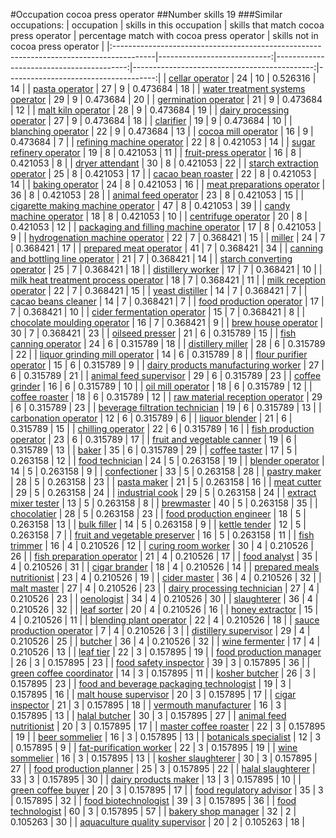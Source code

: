 #Occupation cocoa press operator
##Number skills 19
###Similar occupations:
| occupation                                                                              |   skills in this occupation |   skills that match cocoa press operator |   percentage match with cocoa press operator |   skills not in cocoa press operator |
|:----------------------------------------------------------------------------------------|----------------------------:|-----------------------------------------:|---------------------------------------------:|-------------------------------------:|
| [cellar operator](cellar_operator.md)                                                   |                          24 |                                       10 |                                     0.526316 |                                   14 |
| [pasta operator](pasta_operator.md)                                                     |                          27 |                                        9 |                                     0.473684 |                                   18 |
| [water treatment systems operator](water_treatment_systems_operator.md)                 |                          29 |                                        9 |                                     0.473684 |                                   20 |
| [germination operator](germination_operator.md)                                         |                          21 |                                        9 |                                     0.473684 |                                   12 |
| [malt kiln operator](malt_kiln_operator.md)                                             |                          28 |                                        9 |                                     0.473684 |                                   19 |
| [dairy processing operator](dairy_processing_operator.md)                               |                          27 |                                        9 |                                     0.473684 |                                   18 |
| [clarifier](clarifier.md)                                                               |                          19 |                                        9 |                                     0.473684 |                                   10 |
| [blanching operator](blanching_operator.md)                                             |                          22 |                                        9 |                                     0.473684 |                                   13 |
| [cocoa mill operator](cocoa_mill_operator.md)                                           |                          16 |                                        9 |                                     0.473684 |                                    7 |
| [refining machine operator](refining_machine_operator.md)                               |                          22 |                                        8 |                                     0.421053 |                                   14 |
| [sugar refinery operator](sugar_refinery_operator.md)                                   |                          19 |                                        8 |                                     0.421053 |                                   11 |
| [fruit-press operator](fruit-press_operator.md)                                         |                          16 |                                        8 |                                     0.421053 |                                    8 |
| [dryer attendant](dryer_attendant.md)                                                   |                          30 |                                        8 |                                     0.421053 |                                   22 |
| [starch extraction operator](starch_extraction_operator.md)                             |                          25 |                                        8 |                                     0.421053 |                                   17 |
| [cacao bean roaster](cacao_bean_roaster.md)                                             |                          22 |                                        8 |                                     0.421053 |                                   14 |
| [baking operator](baking_operator.md)                                                   |                          24 |                                        8 |                                     0.421053 |                                   16 |
| [meat preparations operator](meat_preparations_operator.md)                             |                          36 |                                        8 |                                     0.421053 |                                   28 |
| [animal feed operator](animal_feed_operator.md)                                         |                          23 |                                        8 |                                     0.421053 |                                   15 |
| [cigarette making machine operator](cigarette_making_machine_operator.md)               |                          47 |                                        8 |                                     0.421053 |                                   39 |
| [candy machine operator](candy_machine_operator.md)                                     |                          18 |                                        8 |                                     0.421053 |                                   10 |
| [centrifuge operator](centrifuge_operator.md)                                           |                          20 |                                        8 |                                     0.421053 |                                   12 |
| [packaging and filling machine operator](packaging_and_filling_machine_operator.md)     |                          17 |                                        8 |                                     0.421053 |                                    9 |
| [hydrogenation machine operator](hydrogenation_machine_operator.md)                     |                          22 |                                        7 |                                     0.368421 |                                   15 |
| [miller](miller.md)                                                                     |                          24 |                                        7 |                                     0.368421 |                                   17 |
| [prepared meat operator](prepared_meat_operator.md)                                     |                          41 |                                        7 |                                     0.368421 |                                   34 |
| [canning and bottling line operator](canning_and_bottling_line_operator.md)             |                          21 |                                        7 |                                     0.368421 |                                   14 |
| [starch converting operator](starch_converting_operator.md)                             |                          25 |                                        7 |                                     0.368421 |                                   18 |
| [distillery worker](distillery_worker.md)                                               |                          17 |                                        7 |                                     0.368421 |                                   10 |
| [milk heat treatment process operator](milk_heat_treatment_process_operator.md)         |                          18 |                                        7 |                                     0.368421 |                                   11 |
| [milk reception operator](milk_reception_operator.md)                                   |                          22 |                                        7 |                                     0.368421 |                                   15 |
| [yeast distiller](yeast_distiller.md)                                                   |                          14 |                                        7 |                                     0.368421 |                                    7 |
| [cacao beans cleaner](cacao_beans_cleaner.md)                                           |                          14 |                                        7 |                                     0.368421 |                                    7 |
| [food production operator](food_production_operator.md)                                 |                          17 |                                        7 |                                     0.368421 |                                   10 |
| [cider fermentation operator](cider_fermentation_operator.md)                           |                          15 |                                        7 |                                     0.368421 |                                    8 |
| [chocolate moulding operator](chocolate_moulding_operator.md)                           |                          16 |                                        7 |                                     0.368421 |                                    9 |
| [brew house operator](brew_house_operator.md)                                           |                          30 |                                        7 |                                     0.368421 |                                   23 |
| [oilseed presser](oilseed_presser.md)                                                   |                          21 |                                        6 |                                     0.315789 |                                   15 |
| [fish canning operator](fish_canning_operator.md)                                       |                          24 |                                        6 |                                     0.315789 |                                   18 |
| [distillery miller](distillery_miller.md)                                               |                          28 |                                        6 |                                     0.315789 |                                   22 |
| [liquor grinding mill operator](liquor_grinding_mill_operator.md)                       |                          14 |                                        6 |                                     0.315789 |                                    8 |
| [flour purifier operator](flour_purifier_operator.md)                                   |                          15 |                                        6 |                                     0.315789 |                                    9 |
| [dairy products manufacturing worker](dairy_products_manufacturing_worker.md)           |                          27 |                                        6 |                                     0.315789 |                                   21 |
| [animal feed supervisor](animal_feed_supervisor.md)                                     |                          29 |                                        6 |                                     0.315789 |                                   23 |
| [coffee grinder](coffee_grinder.md)                                                     |                          16 |                                        6 |                                     0.315789 |                                   10 |
| [oil mill operator](oil_mill_operator.md)                                               |                          18 |                                        6 |                                     0.315789 |                                   12 |
| [coffee roaster](coffee_roaster.md)                                                     |                          18 |                                        6 |                                     0.315789 |                                   12 |
| [raw material reception operator](raw_material_reception_operator.md)                   |                          29 |                                        6 |                                     0.315789 |                                   23 |
| [beverage filtration technician](beverage_filtration_technician.md)                     |                          19 |                                        6 |                                     0.315789 |                                   13 |
| [carbonation operator](carbonation_operator.md)                                         |                          12 |                                        6 |                                     0.315789 |                                    6 |
| [liquor blender](liquor_blender.md)                                                     |                          21 |                                        6 |                                     0.315789 |                                   15 |
| [chilling operator](chilling_operator.md)                                               |                          22 |                                        6 |                                     0.315789 |                                   16 |
| [fish production operator](fish_production_operator.md)                                 |                          23 |                                        6 |                                     0.315789 |                                   17 |
| [fruit and vegetable canner](fruit_and_vegetable_canner.md)                             |                          19 |                                        6 |                                     0.315789 |                                   13 |
| [baker](baker.md)                                                                       |                          35 |                                        6 |                                     0.315789 |                                   29 |
| [coffee taster](coffee_taster.md)                                                       |                          17 |                                        5 |                                     0.263158 |                                   12 |
| [food technician](food_technician.md)                                                   |                          24 |                                        5 |                                     0.263158 |                                   19 |
| [blender operator](blender_operator.md)                                                 |                          14 |                                        5 |                                     0.263158 |                                    9 |
| [confectioner](confectioner.md)                                                         |                          33 |                                        5 |                                     0.263158 |                                   28 |
| [pastry maker](pastry_maker.md)                                                         |                          28 |                                        5 |                                     0.263158 |                                   23 |
| [pasta maker](pasta_maker.md)                                                           |                          21 |                                        5 |                                     0.263158 |                                   16 |
| [meat cutter](meat_cutter.md)                                                           |                          29 |                                        5 |                                     0.263158 |                                   24 |
| [industrial cook](industrial_cook.md)                                                   |                          29 |                                        5 |                                     0.263158 |                                   24 |
| [extract mixer tester](extract_mixer_tester.md)                                         |                          13 |                                        5 |                                     0.263158 |                                    8 |
| [brewmaster](brewmaster.md)                                                             |                          40 |                                        5 |                                     0.263158 |                                   35 |
| [chocolatier](chocolatier.md)                                                           |                          28 |                                        5 |                                     0.263158 |                                   23 |
| [food production engineer](food_production_engineer.md)                                 |                          18 |                                        5 |                                     0.263158 |                                   13 |
| [bulk filler](bulk_filler.md)                                                           |                          14 |                                        5 |                                     0.263158 |                                    9 |
| [kettle tender](kettle_tender.md)                                                       |                          12 |                                        5 |                                     0.263158 |                                    7 |
| [fruit and vegetable preserver](fruit_and_vegetable_preserver.md)                       |                          16 |                                        5 |                                     0.263158 |                                   11 |
| [fish trimmer](fish_trimmer.md)                                                         |                          16 |                                        4 |                                     0.210526 |                                   12 |
| [curing room worker](curing_room_worker.md)                                             |                          30 |                                        4 |                                     0.210526 |                                   26 |
| [fish preparation operator](fish_preparation_operator.md)                               |                          21 |                                        4 |                                     0.210526 |                                   17 |
| [food analyst](food_analyst.md)                                                         |                          35 |                                        4 |                                     0.210526 |                                   31 |
| [cigar brander](cigar_brander.md)                                                       |                          18 |                                        4 |                                     0.210526 |                                   14 |
| [prepared meals nutritionist](prepared_meals_nutritionist.md)                           |                          23 |                                        4 |                                     0.210526 |                                   19 |
| [cider master](cider_master.md)                                                         |                          36 |                                        4 |                                     0.210526 |                                   32 |
| [malt master](malt_master.md)                                                           |                          27 |                                        4 |                                     0.210526 |                                   23 |
| [dairy processing technician](dairy_processing_technician.md)                           |                          27 |                                        4 |                                     0.210526 |                                   23 |
| [oenologist](oenologist.md)                                                             |                          34 |                                        4 |                                     0.210526 |                                   30 |
| [slaughterer](slaughterer.md)                                                           |                          36 |                                        4 |                                     0.210526 |                                   32 |
| [leaf sorter](leaf_sorter.md)                                                           |                          20 |                                        4 |                                     0.210526 |                                   16 |
| [honey extractor](honey_extractor.md)                                                   |                          15 |                                        4 |                                     0.210526 |                                   11 |
| [blending plant operator](blending_plant_operator.md)                                   |                          22 |                                        4 |                                     0.210526 |                                   18 |
| [sauce production operator](sauce_production_operator.md)                               |                           7 |                                        4 |                                     0.210526 |                                    3 |
| [distillery supervisor](distillery_supervisor.md)                                       |                          29 |                                        4 |                                     0.210526 |                                   25 |
| [butcher](butcher.md)                                                                   |                          36 |                                        4 |                                     0.210526 |                                   32 |
| [wine fermenter](wine_fermenter.md)                                                     |                          17 |                                        4 |                                     0.210526 |                                   13 |
| [leaf tier](leaf_tier.md)                                                               |                          22 |                                        3 |                                     0.157895 |                                   19 |
| [food production manager](food_production_manager.md)                                   |                          26 |                                        3 |                                     0.157895 |                                   23 |
| [food safety inspector](food_safety_inspector.md)                                       |                          39 |                                        3 |                                     0.157895 |                                   36 |
| [green coffee coordinator](green coffee coordinator.md)                                 |                          14 |                                        3 |                                     0.157895 |                                   11 |
| [kosher butcher](kosher_butcher.md)                                                     |                          26 |                                        3 |                                     0.157895 |                                   23 |
| [food and beverage packaging technologist](food_and_beverage_packaging_technologist.md) |                          19 |                                        3 |                                     0.157895 |                                   16 |
| [malt house supervisor](malt_house_supervisor.md)                                       |                          20 |                                        3 |                                     0.157895 |                                   17 |
| [cigar inspector](cigar_inspector.md)                                                   |                          21 |                                        3 |                                     0.157895 |                                   18 |
| [vermouth manufacturer](vermouth_manufacturer.md)                                       |                          16 |                                        3 |                                     0.157895 |                                   13 |
| [halal butcher](halal_butcher.md)                                                       |                          30 |                                        3 |                                     0.157895 |                                   27 |
| [animal feed nutritionist](animal_feed_nutritionist.md)                                 |                          20 |                                        3 |                                     0.157895 |                                   17 |
| [master coffee roaster](master_coffee_roaster.md)                                       |                          22 |                                        3 |                                     0.157895 |                                   19 |
| [beer sommelier](beer_sommelier.md)                                                     |                          16 |                                        3 |                                     0.157895 |                                   13 |
| [botanicals specialist](botanicals_specialist.md)                                       |                          12 |                                        3 |                                     0.157895 |                                    9 |
| [fat-purification worker](fat-purification_worker.md)                                   |                          22 |                                        3 |                                     0.157895 |                                   19 |
| [wine sommelier](wine_sommelier.md)                                                     |                          16 |                                        3 |                                     0.157895 |                                   13 |
| [kosher slaughterer](kosher_slaughterer.md)                                             |                          30 |                                        3 |                                     0.157895 |                                   27 |
| [food production planner](food_production_planner.md)                                   |                          25 |                                        3 |                                     0.157895 |                                   22 |
| [halal slaughterer](halal_slaughterer.md)                                               |                          33 |                                        3 |                                     0.157895 |                                   30 |
| [dairy products maker](dairy_products_maker.md)                                         |                          13 |                                        3 |                                     0.157895 |                                   10 |
| [green coffee buyer](green_coffee_buyer.md)                                             |                          20 |                                        3 |                                     0.157895 |                                   17 |
| [food regulatory advisor](food_regulatory_advisor.md)                                   |                          35 |                                        3 |                                     0.157895 |                                   32 |
| [food biotechnologist](food_biotechnologist.md)                                         |                          39 |                                        3 |                                     0.157895 |                                   36 |
| [food technologist](food_technologist.md)                                               |                          60 |                                        3 |                                     0.157895 |                                   57 |
| [bakery shop manager](bakery_shop_manager.md)                                           |                          32 |                                        2 |                                     0.105263 |                                   30 |
| [aquaculture quality supervisor](aquaculture_quality_supervisor.md)                     |                          20 |                                        2 |                                     0.105263 |                                   18 |
